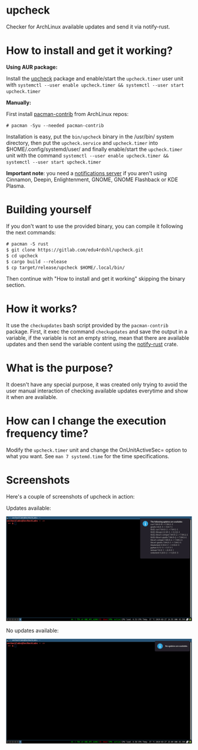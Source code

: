 # upcheck

Checker for ArchLinux available updates and send it via notify-rust.

# How to install and get it working?

**Using AUR package:**

Install the [upcheck](https://aur.archlinux.org/packages/upcheck/) package and enable/start the `upcheck.timer` user unit with `systemctl --user enable upcheck.timer && systemctl --user start upcheck.timer`

**Manually:**

First install [pacman-contrib](https://www.archlinux.org/packages/community/x86_64/pacman-contrib/) from ArchLinux repos:

```
# pacman -Syu --needed pacman-contrib
```

Installation is easy, put the `bin/upcheck` binary in the /usr/bin/ system directory, then put the `upcheck.service` and `upcheck.timer` into $HOME/.config/systemd/user/ and finally enable/start the `upcheck.timer` unit with the command `systemctl --user enable upcheck.timer && systemctl --user start upcheck.timer`

**Important note**: you need a [notifications server](https://wiki.archlinux.org/index.php/Desktop_notifications#Notification_servers) if you aren't using Cinnamon, Deepin, Enlightenment, GNOME, GNOME Flashback or KDE Plasma.

# Building yourself

If you don't want to use the provided binary, you can compile it following the next commands:
```
# pacman -S rust
$ git clone https://gitlab.com/edu4rdshl/upcheck.git
$ cd upcheck
$ cargo build --release
$ cp target/release/upcheck $HOME/.local/bin/
```
Then continue with "How to install and get it working" skipping the binary section.

# How it works?

It use the `checkupdates` bash script provided by the `pacman-contrib` package. First, it exec the command `checkupdates` and save the output in a variable, if the variable is not an empty string, mean that there are available updates and then send the variable content using the  [notify-rust](https://crates.io/crates/notify-rust) crate.

# What is the purpose?

It doesn't have any special purpose, it was created only trying to avoid the user manual interaction of checking available updates everytime and show it when are available.

# How can I change the execution frequency time?

Modify the `upcheck.timer` unit and change the OnUnitActiveSec= option to what you want. See `man 7 systemd.time` for the time specifications.

# Screenshots

Here's a couple of screenshots of upcheck in action:

Updates available:

![](Images/2019-03-27-145536-sechacklabs.png)


No updates available:

![](Images/2019-03-27-150913-sechacklabs.png)

